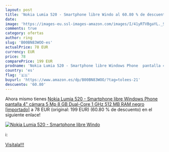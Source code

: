 ```yaml
---
layout: post
title: 'Nokia Lumia 520 - Smartphone libre Windo al 60.80 % de descuento'
date: 
image: 'https://images-eu.ssl-images-amazon.com/images/I/41yRTVBgaYL._SL200_.jpg'
comments: true
category: ofertas
author: ring
slug: 'B00BN83WOO-es'
actualPrice: 78 EUR
currency: EUR
price: 78
comparePrice: 199 EUR
prodname: 'Nokia Lumia 520 - Smartphone libre Windows Phone  pantalla 4"  cámara 5 Mp  8 GB  Dual-Core 1 GHz  512 MB RAM   negro [importado]'
country: 'es'
flag: '🇪🇸'
buyurl: 'https://www.amazon.es/dp/B00BN83WOO/?tag=tolees-21'
descuento: '60.80'
---
```


Ahora mismo tienes [Nokia Lumia 520 - Smartphone libre Windows Phone  pantalla 4"  cámara 5 Mp  8 GB  Dual-Core 1 GHz  512 MB RAM   negro [importado]](https://www.amazon.es/dp/B00BN83WOO/?tag=tolees-21) a 78 EUR (original: 199 EUR) (60.80 %  de descuento) en el siguiente enlace!

[![Nokia Lumia 520 - Smartphone libre Windo](https://images-eu.ssl-images-amazon.com/images/I/41yRTVBgaYL._SL200_.jpg)](https://www.amazon.es/dp/B00BN83WOO/?tag=tolees-21)

ℹ️:


[Visítala!!!](https://www.amazon.es/dp/B00BN83WOO/?tag=tolees-21)
